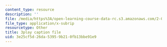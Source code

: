 ```yaml
---
content_type: resource
description: ''
file: /media/https%3A/open-learning-course-data-rc.s3.amazonaws.com/2-003sc-engineering-dynamics-fall-2011/3e25cf5d26da53959b210fb13bbe91e9_ZNVvYg1FOPk.vtt
file_type: application/x-subrip
resourcetype: Other
title: 3play caption file
uid: 3e25cf5d-26da-5395-9b21-0fb13bbe91e9
---
```

